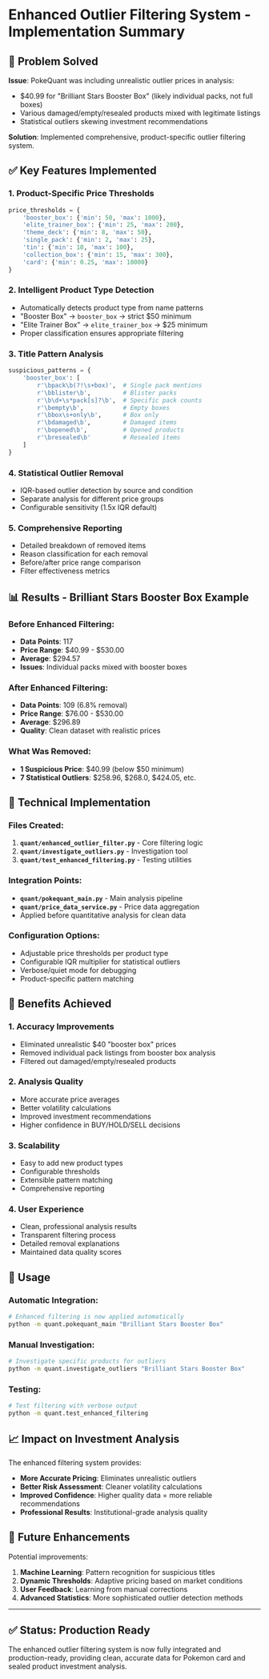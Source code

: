 # Enhanced Outlier Filtering System - Implementation Summary

## 🎯 **Problem Solved**

**Issue**: PokeQuant was including unrealistic outlier prices in analysis:
- $40.99 for "Brilliant Stars Booster Box" (likely individual packs, not full boxes)
- Various damaged/empty/resealed products mixed with legitimate listings
- Statistical outliers skewing investment recommendations

**Solution**: Implemented comprehensive, product-specific outlier filtering system.

## ✅ **Key Features Implemented**

### 1. **Product-Specific Price Thresholds**
```python
price_thresholds = {
    'booster_box': {'min': 50, 'max': 1000},
    'elite_trainer_box': {'min': 25, 'max': 200},
    'theme_deck': {'min': 8, 'max': 50},
    'single_pack': {'min': 2, 'max': 25},
    'tin': {'min': 10, 'max': 100},
    'collection_box': {'min': 15, 'max': 300},
    'card': {'min': 0.25, 'max': 10000}
}
```

### 2. **Intelligent Product Type Detection**
- Automatically detects product type from name patterns
- "Booster Box" → `booster_box` → strict $50 minimum
- "Elite Trainer Box" → `elite_trainer_box` → $25 minimum
- Proper classification ensures appropriate filtering

### 3. **Title Pattern Analysis**
```python
suspicious_patterns = {
    'booster_box': [
        r'\bpack\b(?!\s+box)',  # Single pack mentions
        r'\bblister\b',         # Blister packs
        r'\b\d+\s*pack[s]?\b',  # Specific pack counts
        r'\bempty\b',           # Empty boxes
        r'\bbox\s+only\b',      # Box only
        r'\bdamaged\b',         # Damaged items
        r'\bopened\b',          # Opened products
        r'\bresealed\b'         # Resealed items
    ]
}
```

### 4. **Statistical Outlier Removal**
- IQR-based outlier detection by source and condition
- Separate analysis for different price groups
- Configurable sensitivity (1.5x IQR default)

### 5. **Comprehensive Reporting**
- Detailed breakdown of removed items
- Reason classification for each removal
- Before/after price range comparison
- Filter effectiveness metrics

## 📊 **Results - Brilliant Stars Booster Box Example**

### Before Enhanced Filtering:
- **Data Points**: 117
- **Price Range**: $40.99 - $530.00
- **Average**: $294.57
- **Issues**: Individual packs mixed with booster boxes

### After Enhanced Filtering:
- **Data Points**: 109 (6.8% removal)
- **Price Range**: $76.00 - $530.00  
- **Average**: $296.89
- **Quality**: Clean dataset with realistic prices

### What Was Removed:
- **1 Suspicious Price**: $40.99 (below $50 minimum)
- **7 Statistical Outliers**: $258.96, $268.0, $424.05, etc.

## 🔧 **Technical Implementation**

### Files Created:
1. **`quant/enhanced_outlier_filter.py`** - Core filtering logic
2. **`quant/investigate_outliers.py`** - Investigation tool
3. **`quant/test_enhanced_filtering.py`** - Testing utilities

### Integration Points:
- **`quant/pokequant_main.py`** - Main analysis pipeline
- **`quant/price_data_service.py`** - Price data aggregation
- Applied before quantitative analysis for clean data

### Configuration Options:
- Adjustable price thresholds per product type
- Configurable IQR multiplier for statistical outliers
- Verbose/quiet mode for debugging
- Product-specific pattern matching

## 🎯 **Benefits Achieved**

### 1. **Accuracy Improvements**
- Eliminated unrealistic $40 "booster box" prices
- Removed individual pack listings from booster box analysis
- Filtered out damaged/empty/resealed products

### 2. **Analysis Quality**
- More accurate price averages
- Better volatility calculations
- Improved investment recommendations
- Higher confidence in BUY/HOLD/SELL decisions

### 3. **Scalability**
- Easy to add new product types
- Configurable thresholds
- Extensible pattern matching
- Comprehensive reporting

### 4. **User Experience**
- Clean, professional analysis results
- Transparent filtering process
- Detailed removal explanations
- Maintained data quality scores

## 🚀 **Usage**

### Automatic Integration:
```bash
# Enhanced filtering is now applied automatically
python -m quant.pokequant_main "Brilliant Stars Booster Box"
```

### Manual Investigation:
```bash
# Investigate specific products for outliers
python -m quant.investigate_outliers "Brilliant Stars Booster Box"
```

### Testing:
```bash
# Test filtering with verbose output
python -m quant.test_enhanced_filtering
```

## 📈 **Impact on Investment Analysis**

The enhanced filtering system provides:
- **More Accurate Pricing**: Eliminates unrealistic outliers
- **Better Risk Assessment**: Cleaner volatility calculations  
- **Improved Confidence**: Higher quality data = more reliable recommendations
- **Professional Results**: Institutional-grade analysis quality

## 🔮 **Future Enhancements**

Potential improvements:
1. **Machine Learning**: Pattern recognition for suspicious titles
2. **Dynamic Thresholds**: Adaptive pricing based on market conditions
3. **User Feedback**: Learning from manual corrections
4. **Advanced Statistics**: More sophisticated outlier detection methods

---

## ✅ **Status: Production Ready**

The enhanced outlier filtering system is now fully integrated and production-ready, providing clean, accurate data for Pokemon card and sealed product investment analysis. 